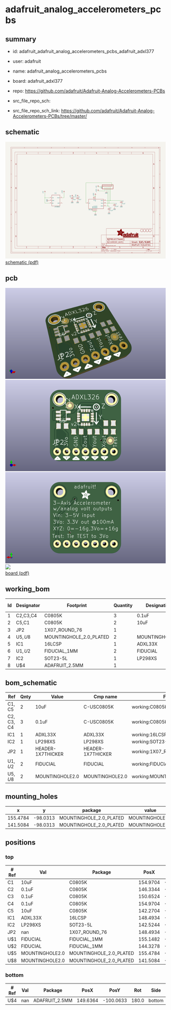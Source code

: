 # adafruit_analog_accelerometers_pcbs
 
## summary 
* id: adafruit_adafruit_analog_accelerometers_pcbs_adafruit_adxl377
* user: adafruit
* name: adafruit_analog_accelerometers_pcbs
* board: adafruit_adxl377
* repo: https://github.com/adafruit/Adafruit-Analog-Accelerometers-PCBs



* src_file_repo_sch: 
* src_file_repo_sch_link: https://github.com/adafruit/Adafruit-Analog-Accelerometers-PCBs/tree/master/

## schematic  
![](working_schematic_600.png)  
[schematic (pdf)](working_schematic.pdf)  

## pcb  
![](working_3d_600.png) 
![](working_3d_front_600.png)  
![](working_3d_back_600.png)  
![](working_600.png)  
[board (pdf)](working.pdf)  

## working_bom
| Id | Designator | Footprint | Quantity | Designation | Supplier and ref |  | None | 
| --- | --- | --- | --- | --- | --- | --- | --- | 
| 1 | C2,C3,C4 | C0805K | 3 | 0.1uF |  |  | [''] | 
| 2 | C5,C1 | C0805K | 2 | 10uF |  |  | [''] | 
| 3 | JP2 | 1X07_ROUND_76 | 1 |  |  |  | [''] | 
| 4 | U$5,U$8 | MOUNTINGHOLE_2.0_PLATED | 2 | MOUNTINGHOLE2.0 |  |  | [''] | 
| 5 | IC1 | 16LCSP | 1 | ADXL33X |  |  | [''] | 
| 6 | U$1,U$2 | FIDUCIAL_1MM | 2 | FIDUCIAL |  |  | [''] | 
| 7 | IC2 | SOT23-5L | 1 | LP298XS |  |  | [''] | 
| 8 | U$4 | ADAFRUIT_2.5MM | 1 |  |  |  | [''] | 


## bom_schematic
| Ref | Qnty | Value | Cmp name | Footprint | Description | Vendor | DNP | 
| --- | --- | --- | --- | --- | --- | --- | --- | 
| C1, C5 | 2 | 10uF | C-USC0805K | working:C0805K |  |  |  | 
| C2, C3, C4 | 3 | 0.1uF | C-USC0805K | working:C0805K |  |  |  | 
| IC1 | 1 | ADXL33X | ADXL33X | working:16LCSP |  |  |  | 
| IC2 | 1 | LP298XS | LP298XS | working:SOT23-5L |  |  |  | 
| JP2 | 1 | HEADER-1X7THICKER | HEADER-1X7THICKER | working:1X07_ROUND_76 |  |  |  | 
| U$1, U$2 | 2 | FIDUCIAL | FIDUCIAL | working:FIDUCIAL_1MM |  |  |  | 
| U$5, U$8 | 2 | MOUNTINGHOLE2.0 | MOUNTINGHOLE2.0 | working:MOUNTINGHOLE_2.0_PLATED |  |  |  | 


## mounting_holes
| x | y | package | value | ref | size | 
| --- | --- | --- | --- | --- | --- | 
| 155.4784 | -98.0313 | MOUNTINGHOLE_2.0_PLATED | MOUNTINGHOLE2.0 | U$5 | m3 | 
| 141.5084 | -98.0313 | MOUNTINGHOLE_2.0_PLATED | MOUNTINGHOLE2.0 | U$8 | m3 | 


## positions
### top
| # Ref | Val | Package | PosX | PosY | Rot | Side | 
| --- | --- | --- | --- | --- | --- | --- | 
| C1 | 10uF | C0805K | 154.9704 | -104.3813 | 0.0 | top | 
| C2 | 0.1uF | C0805K | 146.3344 | -106.6673 | 180.0 | top | 
| C3 | 0.1uF | C0805K | 150.6524 | -106.6673 | 0.0 | top | 
| C4 | 0.1uF | C0805K | 154.9704 | -106.6673 | 0.0 | top | 
| C5 | 10uF | C0805K | 142.2704 | -105.1433 | 0.0 | top | 
| IC1 | ADXL33X | 16LCSP | 148.4934 | -102.8573 | -90.0 | top | 
| IC2 | LP298XS | SOT23-5L | 142.5244 | -102.3493 | -90.0 | top | 
| JP2 | nan | 1X07_ROUND_76 | 148.4934 | -112.0013 | 0.0 | top | 
| U$1 | FIDUCIAL | FIDUCIAL_1MM | 155.1482 | -109.0549 | 0.0 | top | 
| U$2 | FIDUCIAL | FIDUCIAL_1MM | 144.3278 | -99.6823 | 0.0 | top | 
| U$5 | MOUNTINGHOLE2.0 | MOUNTINGHOLE_2.0_PLATED | 155.4784 | -98.0313 | 0.0 | top | 
| U$8 | MOUNTINGHOLE2.0 | MOUNTINGHOLE_2.0_PLATED | 141.5084 | -98.0313 | 0.0 | top | 

### bottom
| # Ref | Val | Package | PosX | PosY | Rot | Side | 
| --- | --- | --- | --- | --- | --- | --- | 
| U$4 | nan | ADAFRUIT_2.5MM | 149.6364 | -100.0633 | 180.0 | bottom | 

